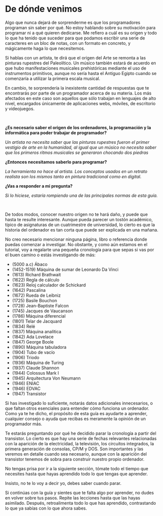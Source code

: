 # De dónde venimos

Algo que nunca dejará de sorprenderme es que los programadores programan sin saber por qué. No estoy hablando sobre su motivación para programar ni a qué quieren dedicarse. Me refiero a cuál es su origen y todo lo que ha tenido que suceder para que podamos escribir una serie de caracteres en un bloc de notas, con un formato en concreto, y mágicamente haga lo que necesitemos.

Si hablas con un artista, te dirá que el origen del Arte se remonta a las pinturas rupestres del Paleolítico. Un músico también estará de acuerdo en que hubo manifestaciones musicales prehistóricas mediante el uso de instrumentos primitivos, aunque no sería hasta el Antiguo Egipto cuando se comenzaría a utilizar la primera escala musical.

En cambio, te sorprendería la inexistente cantidad de respuestas que te encontrarás por parte de un programador acerca de su materia. Los más afectados en este caso son aquellos que sólo trabajan en lenguajes de alto nivel, encargados únicamente de aplicaciones webs, móviles, de escritorio y videojuegos.

<br/>

**¿Es necesario saber el origen de los ordenadores, la programación y la informática para poder trabajar de programador?**

*Un artista no necesita saber que las pinturas rupestres fueron el primer vestigio de arte en la humanidad, al igual que un músico no necesita saber que los primeros ritmos musicales se generaron chocando dos piedras*

**¿Entonces necesitamos saberlo para programar?**

*La herramienta no hace al artista. Los conceptos usados en un retrato realista son los mismos tanto en pintura tradicional como en digital.*

**¿Vas a responder a mi pregunta?**

*Si lo hiciese, estaría rompiendo una de las principales normas de esta guía.*

<br/>

De todos modos, conocer nuestro origen no te hará daño, y puede que hasta te resulte interesante. Aunque pueda parecer un tostón académico, típico de asignaturas de un cuatrimestre de universidad, lo cierto es que la historia del ordenador es tan corta que puede ser explicada en una mañana.

No creo necesario mencionar ninguna página, libro o referencia donde puedas comenzar a investigar. No obstante, y como aún estamos en el tutorial, voy a regalarte una pequeña cronología para que sepas si vas por el buen camino o estás investigando de más:

- (5000 a.c) Ábaco
- (1452-1519) Máquina de sumar de Leonardo Da Vinci
- (1613) Richard Brathwait
- (1622) Regla de cálculo
- (1623) Reloj calculador de Schickard
- (1642) Pascalina
- (1672) Rueda de Leibniz
- (1725) Basile Bouchon
- (1728) Jean-Baptiste Falcon
- (1745) Jacques de Vaucanson
- (1786) Máquina diferencial
- (1801) Telar de Jacquard
- (1834) Relé
- (1837) Máquina analítica
- (1842) Ada Lovelace
- (1847) George Boole
- (1890) Máquina tabuladora
- (1904) Tubo de vacío
- (1906) Triodo
- (1936) Máquina de Turing
- (1937) Claude Shannon
- (1944) Colossus Mark I
- (1945) Arquitectura Von Neumann
- (1946) ENIAC
- (1946) EDVAC
- (1947) Transistor

Si has investigado lo suficiente, notarás datos adicionales innecesarios, o que faltan otros esenciales para entender cómo funciona un ordenador. Como ya te he dicho, el propósito de esta guía es ayudarte a aprender, cualquier consejo o ayuda que recibas es meramente la opinión de un programador más.

Te estarás preguntando por qué he decidido parar la cronología a partir del transistor. Lo cierto es que hay una serie de fechas relevantes relacionadas con la aparición de la electricidad, la televisión, los circuitos integrados, la primera generación de consolas, CP/M y DOS. Son importantes y las veremos en detalle cuando sea necesario, aunque con la aparición del transistor tenemos de sobra para construir nuestro propio ordenador.

No tengas prisa por ir a la siguiente sección, tómate todo el tiempo que necesites hasta que hayas aprendido todo lo que tengas que aprender.

Insisto, no te lo voy a decir yo, debes saber cuando parar.

Si continúas con la guía y sientes que te falta algo por aprender, no dudes en volver sobre tus pasos. Repite las lecciones hasta que las hayas asimilado. Después, retroalimenta todo lo que has aprendido, contrastando lo que ya sabías con lo que ahora sabes.